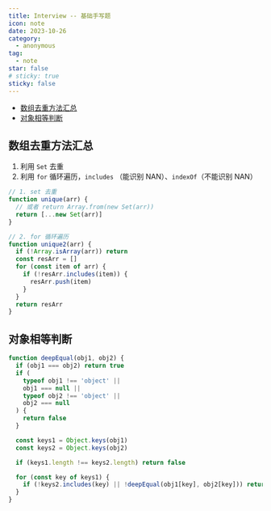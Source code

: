 ```yaml
---
title: Interview -- 基础手写题
icon: note
date: 2023-10-26
category:
  - anonymous
tag:
  - note
star: false
# sticky: true
sticky: false
---
```


- [数组去重方法汇总](#数组去重方法汇总)
- [对象相等判断](#对象相等判断)

## 数组去重方法汇总

1. 利用 `Set` 去重
2. 利用 `for` 循环遍历，`includes` （能识别 NAN）、`indexOf`（不能识别 NAN）

```js
// 1. set 去重
function unique(arr) {
  // 或者 return Array.from(new Set(arr))
  return [...new Set(arr)]
}

// 2. for 循环遍历
function unique2(arr) {
  if (!Array.isArray(arr)) return
  const resArr = []
  for (const item of arr) {
    if (!resArr.includes(item)) {
      resArr.push(item)
    }
  }
  return resArr
}
```

## 对象相等判断

```js
function deepEqual(obj1, obj2) {
  if (obj1 === obj2) return true
  if (
    typeof obj1 !== 'object' ||
    obj1 === null ||
    typeof obj2 !== 'object' ||
    obj2 === null
  ) {
    return false
  }

  const keys1 = Object.keys(obj1)
  const keys2 = Object.keys(obj2)

  if (keys1.length !== keys2.length) return false

  for (const key of keys1) {
    if (!keys2.includes(key) || !deepEqual(obj1[key], obj2[key])) return false
  }
}
```
